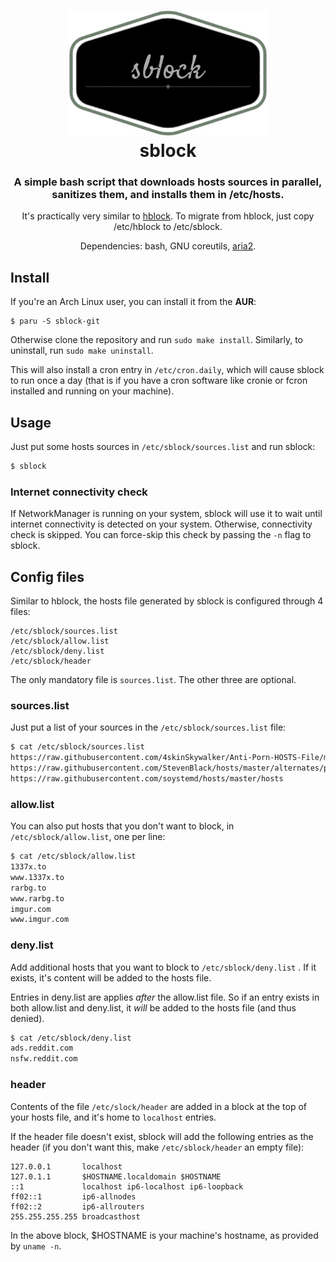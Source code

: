 <h1 align="center"><img src="logo.png" height="200"><br/>sblock</h1>

<h3 align="center">
A simple bash script that downloads hosts sources in parallel,
sanitizes them, and installs them in /etc/hosts.
</h3>

<p align="center">
It's practically very similar to <a href="https://github.com/hectorm/hblock">hblock</a>.
To migrate from hblock, just copy /etc/hblock to /etc/sblock.
</p>

<p align="center">
Dependencies: bash, GNU coreutils, <a href="https://aria2.github.io">aria2</a>.
</p>

## Install

If you're an Arch Linux user,
you can install it from the **AUR**:

```
$ paru -S sblock-git
```

Otherwise clone the repository and run `sudo make install`.
Similarly, to uninstall, run `sudo make uninstall`.

This will also install a cron entry in `/etc/cron.daily`, which will
cause sblock to run once a day
(that is if you have a cron software like cronie or fcron
installed and running on your machine).

## Usage

Just put some hosts sources in `/etc/sblock/sources.list` and
run sblock:

```sh
$ sblock
````

### Internet connectivity check

If NetworkManager is running on your system, sblock will use it to
wait until internet connectivity is detected on your system.
Otherwise, connectivity check is skipped. You can force-skip this
check by passing the `-n` flag to sblock.

## Config files

Similar to hblock, the hosts file generated by sblock is
configured through 4 files:

```
/etc/sblock/sources.list
/etc/sblock/allow.list
/etc/sblock/deny.list
/etc/sblock/header
```

The only mandatory file is `sources.list`.
The other three are optional.

### sources.list

Just put a list of your sources in the `/etc/sblock/sources.list` file:

```sh
$ cat /etc/sblock/sources.list
https://raw.githubusercontent.com/4skinSkywalker/Anti-Porn-HOSTS-File/master/HOSTS.txt
https://raw.githubusercontent.com/StevenBlack/hosts/master/alternates/porn/hosts
https://raw.githubusercontent.com/soystemd/hosts/master/hosts
```

### allow.list

You can also put hosts that you don't want to block,
in `/etc/sblock/allow.list`, one per line:

```sh
$ cat /etc/sblock/allow.list
1337x.to
www.1337x.to
rarbg.to
www.rarbg.to
imgur.com
www.imgur.com
```

### deny.list

Add additional hosts that you want to block to `/etc/sblock/deny.list` .
If it exists, it's content will be added to the hosts file.

Entries in deny.list are applies *after* the allow.list file.
So if an entry exists in both allow.list and deny.list, it *will* be
added to the hosts file (and thus denied).

```sh
$ cat /etc/sblock/deny.list
ads.reddit.com
nsfw.reddit.com
```

### header

Contents of the file `/etc/slock/header` are added in a block at the
top of your hosts file, and it's home to `localhost` entries.

If the header file doesn't exist, sblock will add the following entries
as the header (if you don't want this, make `/etc/sblock/header` an empty file):

```
127.0.0.1       localhost
127.0.1.1       $HOSTNAME.localdomain $HOSTNAME
::1             localhost ip6-localhost ip6-loopback
ff02::1         ip6-allnodes
ff02::2         ip6-allrouters
255.255.255.255 broadcasthost
```

In the above block, $HOSTNAME is your machine's hostname,
as provided by `uname -n`.
